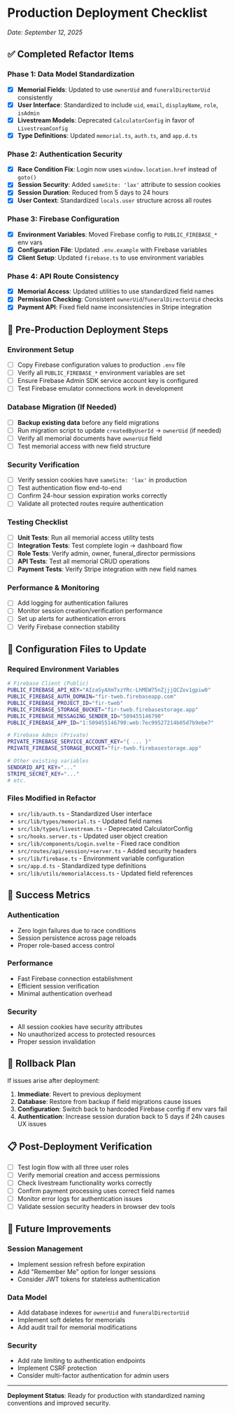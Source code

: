 # Production Deployment Checklist
*Date: September 12, 2025*

## ✅ Completed Refactor Items

### Phase 1: Data Model Standardization
- [x] **Memorial Fields**: Updated to use `ownerUid` and `funeralDirectorUid` consistently
- [x] **User Interface**: Standardized to include `uid`, `email`, `displayName`, `role`, `isAdmin`
- [x] **Livestream Models**: Deprecated `CalculatorConfig` in favor of `LivestreamConfig`
- [x] **Type Definitions**: Updated `memorial.ts`, `auth.ts`, and `app.d.ts`

### Phase 2: Authentication Security
- [x] **Race Condition Fix**: Login now uses `window.location.href` instead of `goto()`
- [x] **Session Security**: Added `sameSite: 'lax'` attribute to session cookies
- [x] **Session Duration**: Reduced from 5 days to 24 hours
- [x] **User Context**: Standardized `locals.user` structure across all routes

### Phase 3: Firebase Configuration
- [x] **Environment Variables**: Moved Firebase config to `PUBLIC_FIREBASE_*` env vars
- [x] **Configuration File**: Updated `.env.example` with Firebase variables
- [x] **Client Setup**: Updated `firebase.ts` to use environment variables

### Phase 4: API Route Consistency
- [x] **Memorial Access**: Updated utilities to use standardized field names
- [x] **Permission Checking**: Consistent `ownerUid`/`funeralDirectorUid` checks
- [x] **Payment API**: Fixed field name inconsistencies in Stripe integration

## 🚀 Pre-Production Deployment Steps

### Environment Setup
- [ ] Copy Firebase configuration values to production `.env` file
- [ ] Verify all `PUBLIC_FIREBASE_*` environment variables are set
- [ ] Ensure Firebase Admin SDK service account key is configured
- [ ] Test Firebase emulator connections work in development

### Database Migration (If Needed)
- [ ] **Backup existing data** before any field migrations
- [ ] Run migration script to update `createdByUserId` → `ownerUid` (if needed)
- [ ] Verify all memorial documents have `ownerUid` field
- [ ] Test memorial access with new field structure

### Security Verification
- [ ] Verify session cookies have `sameSite: 'lax'` in production
- [ ] Test authentication flow end-to-end
- [ ] Confirm 24-hour session expiration works correctly
- [ ] Validate all protected routes require authentication

### Testing Checklist
- [ ] **Unit Tests**: Run all memorial access utility tests
- [ ] **Integration Tests**: Test complete login → dashboard flow
- [ ] **Role Tests**: Verify admin, owner, funeral_director permissions
- [ ] **API Tests**: Test all memorial CRUD operations
- [ ] **Payment Tests**: Verify Stripe integration with new field names

### Performance & Monitoring
- [ ] Add logging for authentication failures
- [ ] Monitor session creation/verification performance
- [ ] Set up alerts for authentication errors
- [ ] Verify Firebase connection stability

## 🔧 Configuration Files to Update

### Required Environment Variables
```bash
# Firebase Client (Public)
PUBLIC_FIREBASE_API_KEY="AIzaSyAXmTxzYRc-LhMEW75nZjjjQCZov1gpiw0"
PUBLIC_FIREBASE_AUTH_DOMAIN="fir-tweb.firebaseapp.com"
PUBLIC_FIREBASE_PROJECT_ID="fir-tweb"
PUBLIC_FIREBASE_STORAGE_BUCKET="fir-tweb.firebasestorage.app"
PUBLIC_FIREBASE_MESSAGING_SENDER_ID="509455146790"
PUBLIC_FIREBASE_APP_ID="1:509455146790:web:7ec99527214b05d7b9ebe7"

# Firebase Admin (Private)
PRIVATE_FIREBASE_SERVICE_ACCOUNT_KEY="{ ... }"
PRIVATE_FIREBASE_STORAGE_BUCKET="fir-tweb.firebasestorage.app"

# Other existing variables
SENDGRID_API_KEY="..."
STRIPE_SECRET_KEY="..."
# etc.
```

### Files Modified in Refactor
- `src/lib/auth.ts` - Standardized User interface
- `src/lib/types/memorial.ts` - Updated field names
- `src/lib/types/livestream.ts` - Deprecated CalculatorConfig
- `src/hooks.server.ts` - Updated user object creation
- `src/lib/components/Login.svelte` - Fixed race condition
- `src/routes/api/session/+server.ts` - Added security headers
- `src/lib/firebase.ts` - Environment variable configuration
- `src/app.d.ts` - Standardized type definitions
- `src/lib/utils/memorialAccess.ts` - Updated field references

## 🎯 Success Metrics

### Authentication
- Zero login failures due to race conditions
- Session persistence across page reloads
- Proper role-based access control

### Performance
- Fast Firebase connection establishment
- Efficient session verification
- Minimal authentication overhead

### Security
- All session cookies have security attributes
- No unauthorized access to protected resources
- Proper session invalidation

## 🚨 Rollback Plan

If issues arise after deployment:

1. **Immediate**: Revert to previous deployment
2. **Database**: Restore from backup if field migrations cause issues
3. **Configuration**: Switch back to hardcoded Firebase config if env vars fail
4. **Authentication**: Increase session duration back to 5 days if 24h causes UX issues

## 📋 Post-Deployment Verification

- [ ] Test login flow with all three user roles
- [ ] Verify memorial creation and access permissions
- [ ] Check livestream functionality works correctly
- [ ] Confirm payment processing uses correct field names
- [ ] Monitor error logs for authentication issues
- [ ] Validate session security headers in browser dev tools

## 🔄 Future Improvements

### Session Management
- Implement session refresh before expiration
- Add "Remember Me" option for longer sessions
- Consider JWT tokens for stateless authentication

### Data Model
- Add database indexes for `ownerUid` and `funeralDirectorUid`
- Implement soft deletes for memorials
- Add audit trail for memorial modifications

### Security
- Add rate limiting to authentication endpoints
- Implement CSRF protection
- Consider multi-factor authentication for admin users

---

**Deployment Status**: Ready for production with standardized naming conventions and improved security.
